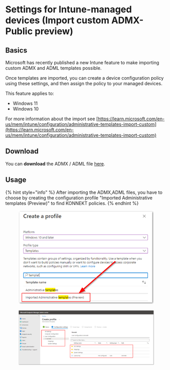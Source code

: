 # Settings for Intune-managed devices (Import custom ADMX- Public preview)

## Basics

Microsoft has recently published a new Intune feature to make importing custom ADMX and ADML templates possible.

Once templates are imported, you can create a device configuration policy using these settings, and then assign the policy to your managed devices.

This feature applies to:

* Windows 11
* Windows 10

For more information about the import see [https://learn.microsoft.com/en-us/mem/intune/configuration/administrative-templates-import-custom](https://learn.microsoft.com/en-us/mem/intune/configuration/administrative-templates-import-custom)

## Download

You can **download** the ADMX / ADML file [here](../#admx-adml-files).

## **Usage**

{% hint style="info" %}
After importing the ADMX,ADML files, you have to choose by creating the configuration profile "Imported Administrative templates (Preview)" to find KONNEKT policies.
{% endhint %}

<figure><img src="../../../.gitbook/assets/2023-02-21 09_11_36-Create a profile.png" alt=""><figcaption></figcaption></figure>

<figure><img src="../../../.gitbook/assets/2022-12-30 17_01_40-Window.png" alt=""><figcaption></figcaption></figure>
